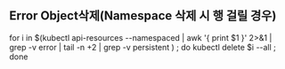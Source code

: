 
## Error Object삭제(Namespace 삭제 시 행 걸릴 경우)
for i in $(kubectl api-resources --namespaced | awk '{ print $1 }' 2>&1 | grep -v error | tail -n +2 | grep -v persistent ) ; do kubectl delete $i --all ; done
